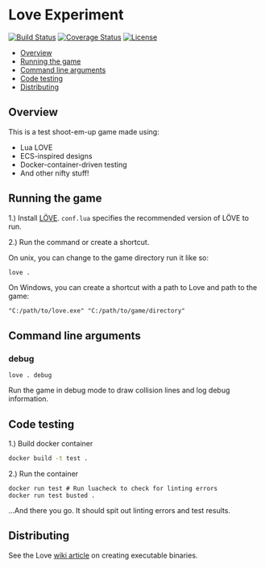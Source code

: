 # Love Experiment

[![Build Status](https://travis-ci.org/jaythomas/love-experiment.svg?branch=master)](https://travis-ci.org/jaythomas/love-experiment)
[![Coverage Status](https://coveralls.io/repos/github/jaythomas/love-experiment/badge.svg?branch=master)](https://coveralls.io/github/jaythomas/love-experiment?branch=master)
[![License](https://img.shields.io/badge/License-LGPL%203.0-brightgreen.svg)](LICENSE)

- [Overview](#overview)
- [Running the game](#running-the-game)
- [Command line arguments](#command-line-arguments)
- [Code testing](#testing)
- [Distributing](#distributing)

## Overview

This is a test shoot-em-up game made using:
- Lua LOVE
- ECS-inspired designs
- Docker-container-driven testing
- And other nifty stuff!

## Running the game

1.) Install [LÖVE](https://love2d.org/). `conf.lua` specifies the recommended version of LÖVE to run.

2.) Run the command or create a shortcut.

On unix, you can change to the game directory run it like so:

```sh
love .
```

On Windows, you can create a shortcut with a path to Love and path to the game:

```
"C:/path/to/love.exe" "C:/path/to/game/directory"
```

## Command line arguments

### debug

```
love . debug
```

Run the game in debug mode to draw collision lines and log debug information.


## Code testing

1.) Build docker container

```sh
docker build -t test .
```

2.) Run the container

```
docker run test # Run luacheck to check for linting errors
docker run test busted .
```

...And there you go. It should spit out linting errors and test results.

## Distributing

See the Love [wiki article](https://love2d.org/wiki/Game_Distribution) on creating executable binaries.
